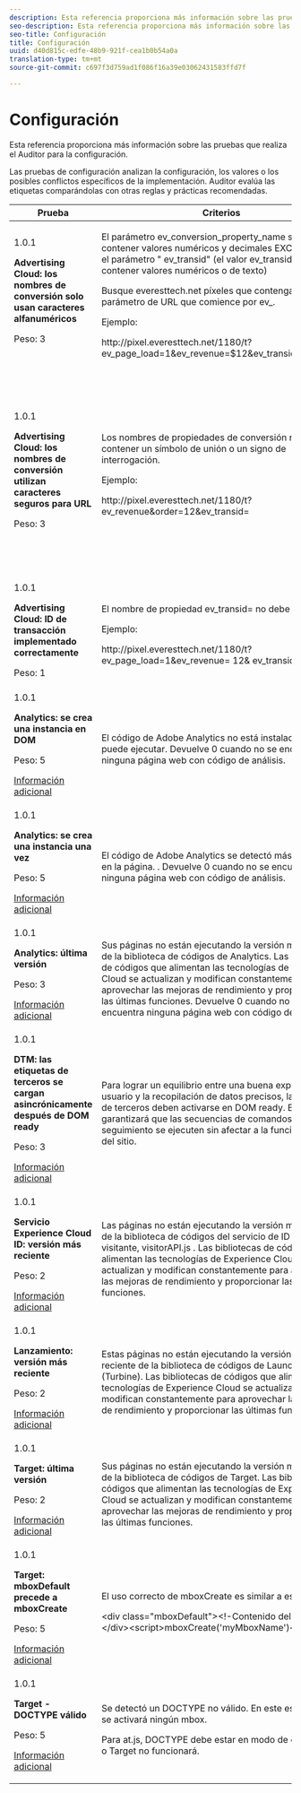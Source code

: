 ```yaml
---
description: Esta referencia proporciona más información sobre las pruebas que realiza el Auditor para la configuración.
seo-description: Esta referencia proporciona más información sobre las pruebas que realiza el Auditor para la configuración.
seo-title: Configuración
title: Configuración
uuid: d40d815c-edfe-48b9-921f-cea1b0b54a0a
translation-type: tm+mt
source-git-commit: c697f3d759ad1f086f16a39e03062431583ffd7f

---
```



# Configuración

Esta referencia proporciona más información sobre las pruebas que realiza el Auditor para la configuración.

Las pruebas de configuración analizan la configuración, los valores o los posibles conflictos específicos de la implementación. Auditor evalúa las etiquetas comparándolas con otras reglas y prácticas recomendadas.

<table id="table_A8A1FC360482447185C8460A18426638"> 
 <thead> 
  <tr> 
   <th colname="col1" class="entry"> Prueba </th> 
   <th colname="col2" class="entry"> Criterios </th> 
   <th colname="col3" class="entry"> Recomendación </th> 
  </tr>
 </thead>
 <tbody> 
  <tr> 
   <td colname="col1"> 
    <draft-comment>
      1.0.1 
    </draft-comment> <p><b>Advertising Cloud: los nombres de conversión solo usan caracteres alfanuméricos</b> </p> <p>Peso: 3 </p> </td> 
   <td colname="col2"> <p>El parámetro <span class="codeph"> ev_conversion_property_name</span> sólo debe contener valores numéricos y decimales EXCEPTO para el parámetro "<span class="codeph"> ev_transid</span>" (el valor <span class="codeph"> ev_transid</span> puede contener valores numéricos o de texto) </p> <p>Busque <span class="codeph"> everesttech.net</span> píxeles que contengan un parámetro de URL que comience por <span class="codeph"> ev_</span>. </p> <p>Ejemplo: </p> <p><span class="codeph"> http://pixel.everesttech.net/1180/t?ev_page_load=1&amp;ev_revenue=$12&amp;ev_transid=1hf74i47 </span> </p> </td> 
   <td colname="col3"> <p> Asegúrese de que los parámetros de la propiedad de transacción solo contienen valores numéricos y decimales. </p> <p> <p>Advertencia:  Cualquier otro tipo de valor puede causar pérdida de datos. </p> </p> </td> 
  </tr> 
  <tr> 
   <td colname="col1"> 
    <draft-comment>
      1.0.1 
    </draft-comment> <p><b>Advertising Cloud: los nombres de conversión utilizan caracteres seguros para URL</b> </p> <p>Peso: 3 </p> </td> 
   <td colname="col2"> <p> Los nombres de propiedades de conversión no deben contener un símbolo de unión o un signo de interrogación. </p> <p> Ejemplo: </p> <p><span class="codeph"> http://pixel.everesttech.net/1180/t?ev_revenue&amp;order=12&amp;ev_transid=</span> </p> </td> 
   <td colname="col3"> <p>Asegúrese de que los parámetros de propiedad de transacción no contienen un símbolo de interrogación o un signo de interrogación no codificado. Estos rompen el formato de la dirección URL. </p> <p> <p>Advertencia: Parámetros de propiedad que contienen un signo de interrogación o un signo de interrogación no codificado (por ejemplo: <span class="codeph"> ev_formComplete?=1</span> o <span class="codeph"> ev_formComplete&amp;Submit=1</span>), puede provocar la pérdida de datos. </p> </p> </td> 
  </tr> 
  <tr> 
   <td colname="col1"> 
    <draft-comment>
      1.0.1 
    </draft-comment> <p><b>Advertising Cloud: ID de transacción implementado correctamente</b> </p> <p>Peso: 1 </p> </td> 
   <td colname="col2"> <p> El nombre de propiedad <span class="codeph"> ev_transid=</span> no debe estar vacío. </p> <p>Ejemplo: </p> <p> <span class="codeph"> http://pixel.everesttech.net/1180/t?ev_page_load=1&amp;ev_revenue= 12&amp; ev_transid=</span> </p> </td> 
   <td colname="col3"> <p>El nombre de propiedad <span class="codeph"> ev_transid=</span> no debe dejarse sin un valor (<span class="codeph"> ev_transid=</span>). Si esto se deja sin valor, podría haber pérdida de datos de transacción. Asigne un valor al <span class="codeph"> ev_transid=</span> o elimine el parámetro del píxel. </p> </td> 
  </tr> 
  <tr> 
   <td colname="col1"> 
    <draft-comment>
      1.0.1 
    </draft-comment> <p><b>Analytics: se crea una instancia en DOM</b> </p> <p>Peso: 5 </p> <p><a href="https://experiencecloud.adobe.com/resources/help/en_US/sc/implement/impl_testing.html" format="html" scope="external"> Información adicional</a> </p> </td> 
   <td colname="col2"> <p> El código de Adobe Analytics no está instalado o no se puede ejecutar. Devuelve 0 cuando no se encuentra ninguna página web con código de análisis. </p> </td> 
   <td colname="col3"> <p>Compruebe que la etiqueta de Analytics está implementada en la página y que no está bloqueada por las actividades de script posteriores. </p> </td> 
  </tr> 
  <tr> 
   <td colname="col1"> 
    <draft-comment>
      1.0.1 
    </draft-comment> <p><b>Analytics: se crea una instancia una vez</b> </p> <p>Peso: 5 </p> <p><a href="https://experiencecloud.adobe.com/resources/help/en_US/sc/implement/" format="https" scope="external"> Información adicional</a> </p> </td> 
   <td colname="col2"> <p> El código de Adobe Analytics se detectó más de una vez en la página. . Devuelve 0 cuando no se encuentra ninguna página web con código de análisis. </p> </td> 
   <td colname="col3"> <p>Asegúrese de que solo hay una etiqueta de Analytics en la página. </p> </td> 
  </tr> 
  <tr> 
   <td colname="col1"> 
    <draft-comment>
      1.0.1 
    </draft-comment> <p><b>Analytics: última versión</b> </p> <p>Peso: 3 </p> <p><a href="https://experiencecloud.adobe.com/resources/help/en_US/sc/appmeasurement/release" format="https" scope="external"> Información adicional</a> </p> </td> 
   <td colname="col2"> <p> Sus páginas no están ejecutando la versión más reciente de la biblioteca de códigos de Analytics. Las bibliotecas de códigos que alimentan las tecnologías de Experience Cloud se actualizan y modifican constantemente para aprovechar las mejoras de rendimiento y proporcionar las últimas funciones. Devuelve 0 cuando no se encuentra ninguna página web con código de análisis. </p> </td> 
   <td colname="col3"> <p>Instale la versión más reciente de la biblioteca de Analytics. </p> </td> 
  </tr> 
  <tr> 
   <td colname="col1"> 
    <draft-comment>
      1.0.1 
    </draft-comment> <p><b>DTM: las etiquetas de terceros se cargan asincrónicamente después de DOM ready</b> </p> <p>Peso: 3 </p> <p><a href="https://experiencecloud.adobe.com/resources/help/en_US/dtm/load_order.html" format="html" scope="external"> Información adicional</a> </p> </td> 
   <td colname="col2"> <p>Para lograr un equilibrio entre una buena experiencia de usuario y la recopilación de datos precisos, las etiquetas de terceros deben activarse en DOM ready. Esto garantizará que las secuencias de comandos de seguimiento se ejecuten sin afectar a la funcionalidad del sitio. </p> </td> 
   <td colname="col3"> <p>Resuelva este problema ajustando todas las reglas que ejecutan píxeles de terceros para que se activen en DOM Ready. </p> </td> 
  </tr> 
  <tr> 
   <td colname="col1"> 
    <draft-comment>
      1.0.1 
    </draft-comment> <p><b>Servicio Experience Cloud ID: versión más reciente</b> </p> <p>Peso: 2 </p> <p><a href="https://experiencecloud.adobe.com/resources/help/en_US/dtm/macid.html" format="html" scope="external"> Información adicional</a> </p> </td> 
   <td colname="col2"> <p> Las páginas no están ejecutando la versión más reciente de la biblioteca de códigos del servicio de ID de visitante, visitorAPI.js <span class="codeph"></span>. Las bibliotecas de códigos que alimentan las tecnologías de Experience Cloud se actualizan y modifican constantemente para aprovechar las mejoras de rendimiento y proporcionar las últimas funciones. </p> </td> 
   <td colname="col3"> <p>Instale la versión más reciente de la biblioteca del servicio de ID de visitante. </p> </td> 
  </tr> 
  <tr> 
   <td colname="col1"> 
    <draft-comment>
      1.0.1 
    </draft-comment> <p><b>Lanzamiento: versión más reciente</b> </p> <p>Peso: 2 </p> <p><a href="https://docs.adobelaunch.com/getting-started" format="https" scope="external"> Información adicional</a> </p> </td> 
   <td colname="col2"> <p>Estas páginas no están ejecutando la versión más reciente de la biblioteca de códigos de Launch (Turbine). Las bibliotecas de códigos que alimentan las tecnologías de Experience Cloud se actualizan y modifican constantemente para aprovechar las mejoras de rendimiento y proporcionar las últimas funciones. </p> </td> 
   <td colname="col3"> <p> Actualice la biblioteca de Launch reconstruyendo y publicando la biblioteca de Launch. </p> </td> 
  </tr> 
  <tr> 
   <td colname="col1"> 
    <draft-comment>
      1.0.1 
    </draft-comment> <p><b>Target: última versión</b> </p> <p>Peso: 2 </p> <p><a href="https://experiencecloud.adobe.com/resources/help/en_US/target/dtm/update-target-tool.html" format="html" scope="external"> Información adicional</a> </p> </td> 
   <td colname="col2"> <p> Sus páginas no están ejecutando la versión más reciente de la biblioteca de códigos de Target. Las bibliotecas de códigos que alimentan las tecnologías de Experience Cloud se actualizan y modifican constantemente para aprovechar las mejoras de rendimiento y proporcionar las últimas funciones. </p> </td> 
   <td colname="col3"> <p>Instale la versión más reciente de la biblioteca de Target. </p> </td> 
  </tr> 
  <tr> 
   <td colname="col1"> 
    <draft-comment>
      1.0.1 
    </draft-comment> <p><b>Target: mboxDefault precede a mboxCreate </b> </p> <p>Peso: 5 </p> <p><a href="https://experiencecloud.adobe.com/resources/help/en_US/target/ov2/r_target-atjs-mboxcreate.html" format="html" scope="external"> Información adicional</a> </p> </td> 
   <td colname="col2"> <p>El uso correcto de <span class="codeph"> mboxCreate</span> es similar a este: </p> <p> <span class="codeph"> &lt;div class="mboxDefault"&gt;&lt;!-Contenido del cliente—&gt;&lt;/div&gt;&lt;script&gt;mboxCreate('myMboxName')&lt;/script&gt;</span> </p> </td> 
   <td colname="col3"> <p>Asegúrese de incluir una etiqueta <span class="codeph"> &lt;div class="mboxDefault"&gt;&lt;/div&gt;</span> antes de invocar <span class="codeph"> mboxCreate()</span>. at.js no agregará una para usted. </p> </td> 
  </tr> 
  <tr> 
   <td colname="col1"> 
    <draft-comment>
      1.0.1 
    </draft-comment> <p><b>Target - DOCTYPE válido</b> </p> <p>Peso: 5 </p> <p><a href="https://experiencecloud.adobe.com/resources/help/en_US/target/ov2/r_target-atjs-mboxcreate.html" format="html" scope="external"> Información adicional</a> </p> </td> 
   <td colname="col2"> <p> Se detectó un DOCTYPE no válido. En este escenario no se activará ningún mbox. </p> <p>Para at.js, DOCTYPE debe estar en modo de estándares o Target no funcionará. </p> </td> 
   <td colname="col3"> <p>Actualice DOCTYPE en la página. </p> </td> 
  </tr> 
 </tbody> 
</table>

